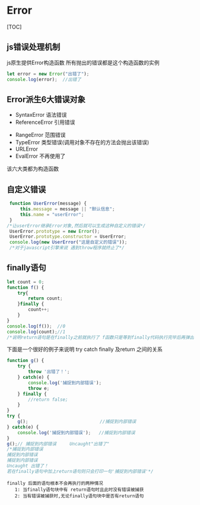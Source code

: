 # Error

[TOC]

## js错误处理机制

js原生提供Error构造函数 所有抛出的错误都是这个构造函数的实例

```javascript
let error = new Error("出错了");
console.log(error);  //出错了
```

## Error派生6大错误对象

- SyntaxError         语法错误
- ReferenceError      引用错误

 * RangeError          范围错误
 * TypeError           类型错误(调用对象不存在的方法会抛出该错误)
 * URLError
 * EvalError           不再使用了

该六大类都为构造函数

## 自定义错误

```javascript
 function UserError(message) {
     this.message = message || "默认信息";
     this.name = "userError";
 }
/*让userError继承Error对象,然后就可以生成这种自定义的错误*/
 UserError.prototype = new Error();
 UserError.prototype.constructor = UserError;
 console.log(new UserError("这是自定义的错误"));
 /*对于javascript引擎来说 遇到throw程序就终止了*/
```

## finally语句

```javascript
let count = 0;
function f() {
    try{
        return count;
    }finally {
        count++;
    }
}
console.log(f());  //0
console.log(count);//1
/*说明return语句是在finally之前就执行了 f函数只是等到finally代码执行完毕后再弹出*/
```

下面是一个很好的例子来说明   try catch finally 及return 之间的关系

```javascript
function g() {
    try {
        throw '出错了！';
    } catch(e) {
        console.log('捕捉到内部错误');
        throw e;
    } finally {
        //return false;
    }
}
try {
    g();                           //捕捉到内部错误  
} catch(e) {
    console.log('捕捉到内部错误');   //捕捉到内部错误
}
g();// 捕捉到内部错误     Uncaught"出错了"
/*捕捉到内部错误 
捕捉到内部错误 
捕捉到内部错误 
Uncaught 出错了！
若在finally语句中加上return语句则只会打印一句'捕捉到内部错误'*/
```

```properties
finally 后面的语句根本不会再执行的两种情况
   1: 当finally语句块中有 return语句时且此时没有错误被捕获
   2: 当有错误被捕获时,无论finally语句块中是否有return语句
```